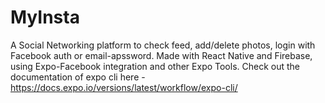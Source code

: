 # MyInsta

A Social Networking platform to check feed, add/delete photos, login with Facebook auth or email-apssword.
Made with React Native and Firebase, using Expo-Facebook integration and other Expo Tools.
Check out the documentation of expo cli here - https://docs.expo.io/versions/latest/workflow/expo-cli/ 
